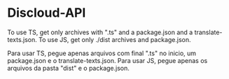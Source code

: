 # Discloud-API

To use TS, get only archives with ".ts" and a package.json and a translate-texts.json.
To use JS, get only ./dist archives and package.json.

Para usar TS, pegue apenas arquivos com final ".ts" no inicio, um package.json e o translate-texts.json.
Para usar JS, pegue apenas os arquivos da pasta "dist" e o package.json.
